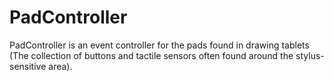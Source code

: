 # PadController

PadController is an event controller for the pads found in drawing tablets (The collection of buttons and tactile sensors often found around the stylus-sensitive area).
